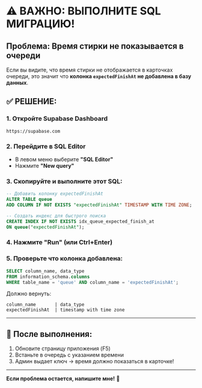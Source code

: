 # ⚠️ ВАЖНО: ВЫПОЛНИТЕ SQL МИГРАЦИЮ!

## Проблема: Время стирки не показывается в очереди

Если вы видите, что время стирки не отображается в карточках очереди, это значит что **колонка `expectedFinishAt` не добавлена в базу данных**.

## ✅ РЕШЕНИЕ:

### 1. Откройте Supabase Dashboard
```
https://supabase.com
```

### 2. Перейдите в SQL Editor
- В левом меню выберите **"SQL Editor"**
- Нажмите **"New query"**

### 3. Скопируйте и выполните этот SQL:
```sql
-- Добавить колонку expectedFinishAt
ALTER TABLE queue
ADD COLUMN IF NOT EXISTS "expectedFinishAt" TIMESTAMP WITH TIME ZONE;

-- Создать индекс для быстрого поиска
CREATE INDEX IF NOT EXISTS idx_queue_expected_finish_at
ON queue("expectedFinishAt");
```

### 4. Нажмите **"Run"** (или Ctrl+Enter)

### 5. Проверьте что колонка добавлена:
```sql
SELECT column_name, data_type
FROM information_schema.columns
WHERE table_name = 'queue' AND column_name = 'expectedFinishAt';
```

Должно вернуть:
```
column_name       | data_type
expectedFinishAt  | timestamp with time zone
```

---

## 🎯 После выполнения:

1. Обновите страницу приложения (F5)
2. Встаньте в очередь с указанием времени
3. Админ выдает ключ → время должно показаться в карточке!

---

**Если проблема остается, напишите мне!** 🚀
